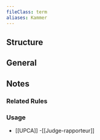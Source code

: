 ```yaml
---
fileClass: term
aliases: Kammer
---
```


## Structure

## General

## Notes

### Related Rules
### Usage
- [[UPCA]]
    -[[Judge-rapporteur]] 